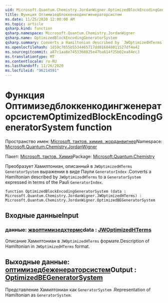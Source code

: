 ```yaml
---
uid: Microsoft.Quantum.Chemistry.JordanWigner.OptimizedBlockEncodingGeneratorSystem
title: Функция Оптимизедблоккенкодингженераторсистем
ms.date: 11/25/2020 12:00:00 AM
ms.topic: article
qsharp.kind: function
qsharp.namespace: Microsoft.Quantum.Chemistry.JordanWigner
qsharp.name: OptimizedBlockEncodingGeneratorSystem
qsharp.summary: Converts a Hamiltonian described by `JWOptimizedHTerms` to a `GeneratorSystem` expressed in terms of the Pauli `GeneratorIndex`.
ms.openlocfilehash: 1d59c7655b5534465717dd816848011527df4a42
ms.sourcegitcommit: a87c1aa8e7453360025e47ba614f25b02ea84ec3
ms.translationtype: MT
ms.contentlocale: ru-RU
ms.lasthandoff: 11/26/2020
ms.locfileid: "96214591"
---
```

# <a name="optimizedblockencodinggeneratorsystem-function"></a><span data-ttu-id="c0a97-102">Функция Оптимизедблоккенкодингженераторсистем</span><span class="sxs-lookup"><span data-stu-id="c0a97-102">OptimizedBlockEncodingGeneratorSystem function</span></span>

<span data-ttu-id="c0a97-103">Пространство имен: [Microsoft. тактов. химия. жорданвигнер](xref:Microsoft.Quantum.Chemistry.JordanWigner)</span><span class="sxs-lookup"><span data-stu-id="c0a97-103">Namespace: [Microsoft.Quantum.Chemistry.JordanWigner](xref:Microsoft.Quantum.Chemistry.JordanWigner)</span></span>

<span data-ttu-id="c0a97-104">Пакет: [Microsoft. тактов. Химия](https://nuget.org/packages/Microsoft.Quantum.Chemistry)</span><span class="sxs-lookup"><span data-stu-id="c0a97-104">Package: [Microsoft.Quantum.Chemistry](https://nuget.org/packages/Microsoft.Quantum.Chemistry)</span></span>


<span data-ttu-id="c0a97-105">Преобразует Хамилтониан, описанный в `JWOptimizedHTerms` `GeneratorSystem` выражении в виде Паули `GeneratorIndex` .</span><span class="sxs-lookup"><span data-stu-id="c0a97-105">Converts a Hamiltonian described by `JWOptimizedHTerms` to a `GeneratorSystem` expressed in terms of the Pauli `GeneratorIndex`.</span></span>

```qsharp
function OptimizedBlockEncodingGeneratorSystem (data : Microsoft.Quantum.Chemistry.JordanWigner.JWOptimizedHTerms) : Microsoft.Quantum.Chemistry.JordanWigner.OptimizedBEGeneratorSystem
```


## <a name="input"></a><span data-ttu-id="c0a97-106">Входные данные</span><span class="sxs-lookup"><span data-stu-id="c0a97-106">Input</span></span>

### <a name="data--jwoptimizedhterms"></a><span data-ttu-id="c0a97-107">данные: [жвоптимизедхтермс](xref:Microsoft.Quantum.Chemistry.JordanWigner.JWOptimizedHTerms)</span><span class="sxs-lookup"><span data-stu-id="c0a97-107">data : [JWOptimizedHTerms](xref:Microsoft.Quantum.Chemistry.JordanWigner.JWOptimizedHTerms)</span></span>

<span data-ttu-id="c0a97-108">Описание Хамилтониан в `JWOptimizedHTerms` формате.</span><span class="sxs-lookup"><span data-stu-id="c0a97-108">Description of Hamiltonian in `JWOptimizedHTerms` format.</span></span>



## <a name="output--optimizedbegeneratorsystem"></a><span data-ttu-id="c0a97-109">Выходные данные: [оптимизедбеженераторсистем](xref:Microsoft.Quantum.Chemistry.JordanWigner.OptimizedBEGeneratorSystem)</span><span class="sxs-lookup"><span data-stu-id="c0a97-109">Output : [OptimizedBEGeneratorSystem](xref:Microsoft.Quantum.Chemistry.JordanWigner.OptimizedBEGeneratorSystem)</span></span>

<span data-ttu-id="c0a97-110">Представление Хамилтониан как `GeneratorSystem` .</span><span class="sxs-lookup"><span data-stu-id="c0a97-110">Representation of Hamiltonian as `GeneratorSystem`.</span></span>